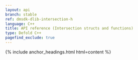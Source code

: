 ```yaml
---
layout: api
branch: stable
ref: dmsdk-dlib-intersection-h
language: C++
title: API reference (Intersection structs and functions)
type: Defold C++
pagefind_exclude: true
---
```

{% include anchor_headings.html html=content %}